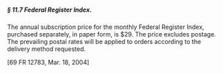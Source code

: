 ##### § 11.7 Federal Register Index. #####

The annual subscription price for the monthly Federal Register Index, purchased separately, in paper form, is $29. The price excludes postage. The prevailing postal rates will be applied to orders according to the delivery method requested.

[69 FR 12783, Mar. 18, 2004]
